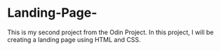 # Landing-Page-
This is my second project from the Odin Project. In this project, I will be creating a landing page using HTML and CSS. 
